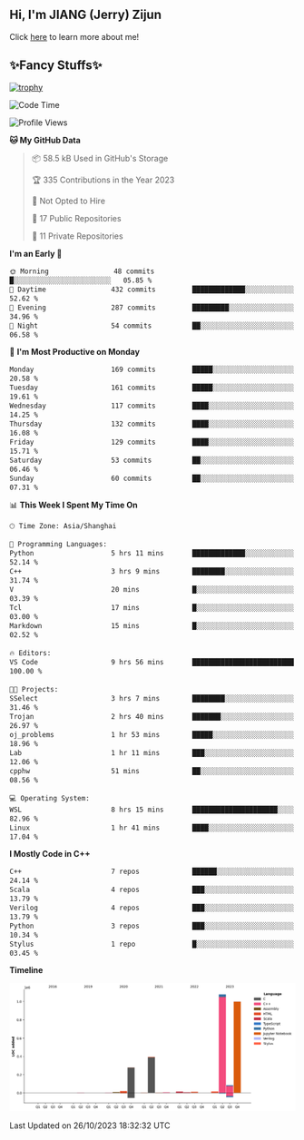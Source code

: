 ## Hi, I'm JIANG (Jerry) Zijun

Click [here](https://jzjerry.github.io/about/) to learn more about me!

## ✨Fancy Stuffs✨
[![trophy](https://github-profile-trophy.vercel.app/?username=jzjerry&theme=onedark)](https://github.com/ryo-ma/github-profile-trophy)
<!--START_SECTION:waka-->
![Code Time](http://img.shields.io/badge/Code%20Time-73%20hrs%2034%20mins-blue)

![Profile Views](http://img.shields.io/badge/Profile%20Views-0-blue)

**🐱 My GitHub Data** 

> 📦 58.5 kB Used in GitHub's Storage 
 > 
> 🏆 335 Contributions in the Year 2023
 > 
> 🚫 Not Opted to Hire
 > 
> 📜 17 Public Repositories 
 > 
> 🔑 11 Private Repositories 
 > 
**I'm an Early 🐤** 

```text
🌞 Morning                48 commits          █░░░░░░░░░░░░░░░░░░░░░░░░   05.85 % 
🌆 Daytime                432 commits         █████████████░░░░░░░░░░░░   52.62 % 
🌃 Evening                287 commits         █████████░░░░░░░░░░░░░░░░   34.96 % 
🌙 Night                  54 commits          ██░░░░░░░░░░░░░░░░░░░░░░░   06.58 % 
```
📅 **I'm Most Productive on Monday** 

```text
Monday                   169 commits         █████░░░░░░░░░░░░░░░░░░░░   20.58 % 
Tuesday                  161 commits         █████░░░░░░░░░░░░░░░░░░░░   19.61 % 
Wednesday                117 commits         ████░░░░░░░░░░░░░░░░░░░░░   14.25 % 
Thursday                 132 commits         ████░░░░░░░░░░░░░░░░░░░░░   16.08 % 
Friday                   129 commits         ████░░░░░░░░░░░░░░░░░░░░░   15.71 % 
Saturday                 53 commits          ██░░░░░░░░░░░░░░░░░░░░░░░   06.46 % 
Sunday                   60 commits          ██░░░░░░░░░░░░░░░░░░░░░░░   07.31 % 
```


📊 **This Week I Spent My Time On** 

```text
🕑︎ Time Zone: Asia/Shanghai

💬 Programming Languages: 
Python                   5 hrs 11 mins       █████████████░░░░░░░░░░░░   52.14 % 
C++                      3 hrs 9 mins        ████████░░░░░░░░░░░░░░░░░   31.74 % 
V                        20 mins             █░░░░░░░░░░░░░░░░░░░░░░░░   03.39 % 
Tcl                      17 mins             █░░░░░░░░░░░░░░░░░░░░░░░░   03.00 % 
Markdown                 15 mins             █░░░░░░░░░░░░░░░░░░░░░░░░   02.52 % 

🔥 Editors: 
VS Code                  9 hrs 56 mins       █████████████████████████   100.00 % 

🐱‍💻 Projects: 
SSelect                  3 hrs 7 mins        ████████░░░░░░░░░░░░░░░░░   31.46 % 
Trojan                   2 hrs 40 mins       ███████░░░░░░░░░░░░░░░░░░   26.97 % 
oj_problems              1 hr 53 mins        █████░░░░░░░░░░░░░░░░░░░░   18.96 % 
Lab                      1 hr 11 mins        ███░░░░░░░░░░░░░░░░░░░░░░   12.06 % 
cpphw                    51 mins             ██░░░░░░░░░░░░░░░░░░░░░░░   08.56 % 

💻 Operating System: 
WSL                      8 hrs 15 mins       █████████████████████░░░░   82.96 % 
Linux                    1 hr 41 mins        ████░░░░░░░░░░░░░░░░░░░░░   17.04 % 
```

**I Mostly Code in C++** 

```text
C++                      7 repos             ██████░░░░░░░░░░░░░░░░░░░   24.14 % 
Scala                    4 repos             ███░░░░░░░░░░░░░░░░░░░░░░   13.79 % 
Verilog                  4 repos             ███░░░░░░░░░░░░░░░░░░░░░░   13.79 % 
Python                   3 repos             ███░░░░░░░░░░░░░░░░░░░░░░   10.34 % 
Stylus                   1 repo              █░░░░░░░░░░░░░░░░░░░░░░░░   03.45 % 
```



**Timeline**

![Lines of Code chart](https://raw.githubusercontent.com/Jzjerry/Jzjerry/main/assets/bar_graph.png)


 Last Updated on 26/10/2023 18:32:32 UTC
<!--END_SECTION:waka-->
